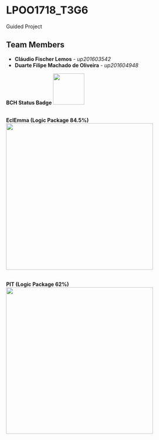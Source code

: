 # LPOO1718_T3G6

Guided Project

## Team Members

* **Cláudio Fischer Lemos** - *up201603542*
* **Duarte Filipe Machado de Oliveira** - *up201604948*

**BCH Status Badge**
<img src="https://imgur.com/2RizllL.jpg" width="85"><br><br>


**EclEmma (Logic Package 84.5%)**
<img src="https://imgur.com/aJs215E.jpg" width="400"><br><br>

**PIT (Logic Package 62%)**
<img src="https://imgur.com/2ycDbRS.jpg" width="400"><br><br>
